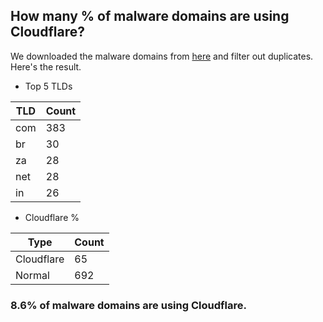 ## How many % of malware domains are using Cloudflare?


We downloaded the malware domains from [here](https://urlhaus.abuse.ch) and filter out duplicates.
Here's the result.


[//]: # (start replacement)


- Top 5 TLDs

| TLD | Count |
| --- | --- |
| com | 383 |
| br | 30 |
| za | 28 |
| net | 28 |
| in | 26 |


- Cloudflare %

| Type | Count |
| --- | --- |
| Cloudflare | 65 |
| Normal | 692 |


### 8.6% of malware domains are using Cloudflare.